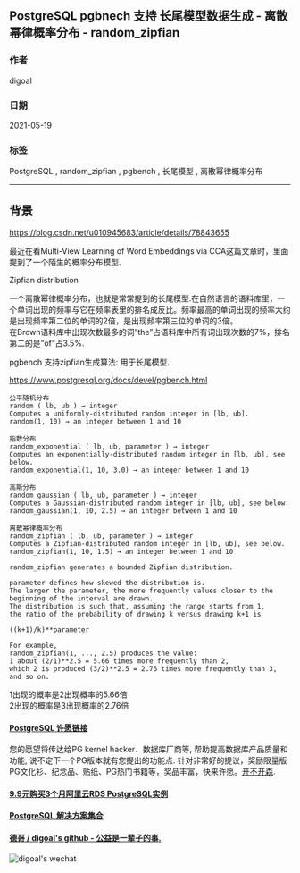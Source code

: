 ## PostgreSQL pgbnech 支持 长尾模型数据生成 - 离散幂律概率分布 - random_zipfian  
  
### 作者  
digoal  
  
### 日期  
2021-05-19   
  
### 标签  
PostgreSQL , random_zipfian , pgbench , 长尾模型 , 离散幂律概率分布  
  
----  
  
## 背景  
  
https://blog.csdn.net/u010945683/article/details/78843655  
  
最近在看Multi-View Learning of Word Embeddings via CCA这篇文章时，里面提到了一个陌生的概率分布模型.  
  
Zipfian distribution  
  
一个离散幂律概率分布，也就是常常提到的长尾模型.在自然语言的语料库里，一个单词出现的频率与它在频率表里的排名成反比。频率最高的单词出现的频率大约是出现频率第二位的单词的2倍，是出现频率第三位的单词的3倍。  
在Brown语料库中出现次数最多的词”the”占语料库中所有词出现次数的7%，排名第二的是”of”占3.5%.  
  
pgbench 支持zipfian生成算法: 用于长尾模型.   
  
https://www.postgresql.org/docs/devel/pgbench.html  
  
```  
公平随机分布  
random ( lb, ub ) → integer  
Computes a uniformly-distributed random integer in [lb, ub].  
random(1, 10) → an integer between 1 and 10  
  
指数分布  
random_exponential ( lb, ub, parameter ) → integer  
Computes an exponentially-distributed random integer in [lb, ub], see below.  
random_exponential(1, 10, 3.0) → an integer between 1 and 10  
  
高斯分布  
random_gaussian ( lb, ub, parameter ) → integer  
Computes a Gaussian-distributed random integer in [lb, ub], see below.  
random_gaussian(1, 10, 2.5) → an integer between 1 and 10  
  
离散幂律概率分布  
random_zipfian ( lb, ub, parameter ) → integer  
Computes a Zipfian-distributed random integer in [lb, ub], see below.  
random_zipfian(1, 10, 1.5) → an integer between 1 and 10  
```  
  
```  
random_zipfian generates a bounded Zipfian distribution.   
  
parameter defines how skewed the distribution is.   
The larger the parameter, the more frequently values closer to the beginning of the interval are drawn.   
The distribution is such that, assuming the range starts from 1,   
the ratio of the probability of drawing k versus drawing k+1 is   
  
((k+1)/k)**parameter    
  
For example,   
random_zipfian(1, ..., 2.5) produces the value:    
1 about (2/1)**2.5 = 5.66 times more frequently than 2,   
which 2 is produced (3/2)**2.5 = 2.76 times more frequently than 3,   
and so on.  
```  
  
1出现的概率是2出现概率的5.66倍  
2出现的概率是3出现概率的2.76倍  
  
  
#### [PostgreSQL 许愿链接](https://github.com/digoal/blog/issues/76 "269ac3d1c492e938c0191101c7238216")
您的愿望将传达给PG kernel hacker、数据库厂商等, 帮助提高数据库产品质量和功能, 说不定下一个PG版本就有您提出的功能点. 针对非常好的提议，奖励限量版PG文化衫、纪念品、贴纸、PG热门书籍等，奖品丰富，快来许愿。[开不开森](https://github.com/digoal/blog/issues/76 "269ac3d1c492e938c0191101c7238216").  
  
  
#### [9.9元购买3个月阿里云RDS PostgreSQL实例](https://www.aliyun.com/database/postgresqlactivity "57258f76c37864c6e6d23383d05714ea")
  
  
#### [PostgreSQL 解决方案集合](https://yq.aliyun.com/topic/118 "40cff096e9ed7122c512b35d8561d9c8")
  
  
#### [德哥 / digoal's github - 公益是一辈子的事.](https://github.com/digoal/blog/blob/master/README.md "22709685feb7cab07d30f30387f0a9ae")
  
  
![digoal's wechat](../pic/digoal_weixin.jpg "f7ad92eeba24523fd47a6e1a0e691b59")
  
